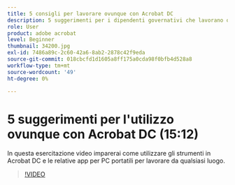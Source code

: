 ```yaml
---
title: 5 consigli per lavorare ovunque con Acrobat DC
description: 5 suggerimenti per i dipendenti governativi che lavorano ovunque con Acrobat DC
role: User
product: adobe acrobat
level: Beginner
thumbnail: 34200.jpg
exl-id: 7486a89c-2c60-42a6-8ab2-2878c42f9eda
source-git-commit: 018cbcfd1d1605a8ff175a0cda98f0bfb4d528a8
workflow-type: tm+mt
source-wordcount: '49'
ht-degree: 0%

---
```


# 5 suggerimenti per l&#39;utilizzo ovunque con Acrobat DC (15:12)

In questa esercitazione video imparerai come utilizzare gli strumenti in Acrobat DC e le relative app per PC portatili per lavorare da qualsiasi luogo.

>[!VIDEO](https://video.tv.adobe.com/v/34200?chaptermarkers=on)
